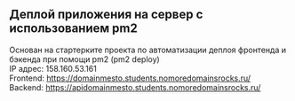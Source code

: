 ## Деплой приложения на сервер с использованием pm2<br/>
Основан на стартерките проекта по автоматизации деплоя фронтенда и бэкенда при помощи pm2 (pm2 deploy)<br/>
IP адрес: 158.160.53.161<br/>
Frontend: https://domainmesto.students.nomoredomainsrocks.ru/ <br/>
Backend: https://apidomainmesto.students.nomoredomainsrocks.ru/


